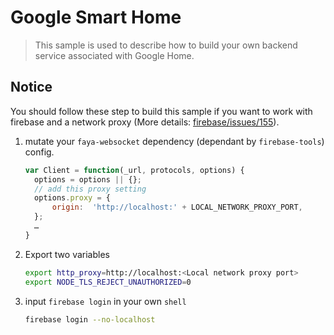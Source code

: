 # Google Smart Home

> This sample is used to describe how to build your own backend service associated with Google Home.

## Notice

You should follow these step to build this sample if you want to work with firebase and a network proxy (More details: [firebase/issues/155]).

[firebase/issues/155]: https://github.com/firebase/firebase-tools/issues/155

1. mutate your `faya-websocket` dependency (dependant by `firebase-tools`) config.

   ```js
   var Client = function(_url, protocols, options) {
     options = options || {};
     // add this proxy setting
     options.proxy = {
         origin:  'http://localhost:' + LOCAL_NETWORK_PROXY_PORT,
     };
     …
   }
   ```

1. Export two variables

   ```sh
   export http_proxy=http://localhost:<Local network proxy port>
   export NODE_TLS_REJECT_UNAUTHORIZED=0
   ```

1. input `firebase login` in your own `shell`

   ```sh
   firebase login --no-localhost
   ```

